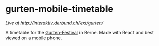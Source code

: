 # gurten-mobile-timetable

_Live at http://interaktiv.derbund.ch/ext/gurten/_

A timetable for the [Gurten-Festival](http://www.gurtenfestival.ch) in Berne.
Made with React and best viewed on a mobile phone.
